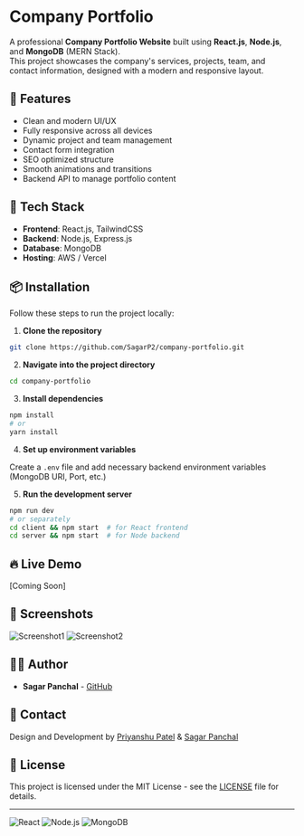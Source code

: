 # Company Portfolio

A professional **Company Portfolio Website** built using **React.js**, **Node.js**, and **MongoDB** (MERN Stack).  
This project showcases the company's services, projects, team, and contact information, designed with a modern and responsive layout.

## 🌟 Features

- Clean and modern UI/UX
- Fully responsive across all devices
- Dynamic project and team management
- Contact form integration
- SEO optimized structure
- Smooth animations and transitions
- Backend API to manage portfolio content

## 🚀 Tech Stack

- **Frontend**: React.js, TailwindCSS
- **Backend**: Node.js, Express.js
- **Database**: MongoDB
- **Hosting**: AWS / Vercel

## 📦 Installation

Follow these steps to run the project locally:

1. **Clone the repository**

```bash
git clone https://github.com/SagarP2/company-portfolio.git
```

2. **Navigate into the project directory**

```bash
cd company-portfolio
```

3. **Install dependencies**

```bash
npm install
# or
yarn install
```

4. **Set up environment variables**

Create a `.env` file and add necessary backend environment variables (MongoDB URI, Port, etc.)

5. **Run the development server**

```bash
npm run dev
# or separately
cd client && npm start  # for React frontend
cd server && npm start  # for Node backend
```

## 🔥 Live Demo

[Coming Soon]

## 📸 Screenshots

<!-- Add images/screenshots here -->
![Screenshot1](link-to-screenshot)
![Screenshot2](link-to-screenshot)

## 👨‍💻 Author

- **Sagar Panchal** - [GitHub](https://github.com/SagarP2)

## 📩 Contact

Design and Development by [Priyanshu Patel](https://princeportfolio-6yav7ijxn-priyanshupatel1253-gmailcoms-projects.vercel.app/) & [Sagar Panchal](https://sagarp2.github.io/SagarPanchal/)

## 📄 License

This project is licensed under the MIT License - see the [LICENSE](LICENSE) file for details.

---

![React](https://img.shields.io/badge/Frontend-React-blue)
![Node.js](https://img.shields.io/badge/Backend-Node.js-green)
![MongoDB](https://img.shields.io/badge/Database-MongoDB-brightgreen)
